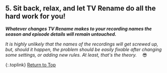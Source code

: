 <!-- START 5 SIT BACK RELAX ----------------- -->

## 5. Sit back, relax, and let TV&nbsp;Rename do all the hard work for you!

_**Whatever changes TV&nbsp;Rename makes to your recording names the season and episode details will remain untouched.**_

*It is highly unlikely that the names of the recordings will get screwed up, but, should it happen, the problem should be easily fixable after changing some settings, or adding new rules. At least, that's the theory.*&emsp; :sunglasses:

{:.toplink}
[Return to Top]()
<!-- END 5 SIT BACK RELAX ------------------- -->
